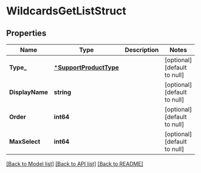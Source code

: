 # WildcardsGetListStruct

## Properties
Name | Type | Description | Notes
------------ | ------------- | ------------- | -------------
**Type_** | [***SupportProductType**](SupportProductType.md) |  | [optional] [default to null]
**DisplayName** | **string** |  | [optional] [default to null]
**Order** | **int64** |  | [optional] [default to null]
**MaxSelect** | **int64** |  | [optional] [default to null]

[[Back to Model list]](../README.md#documentation-for-models) [[Back to API list]](../README.md#documentation-for-api-endpoints) [[Back to README]](../README.md)


